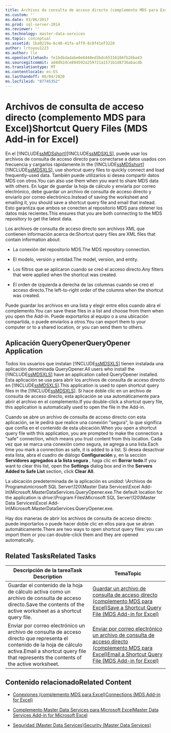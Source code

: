 ```yaml
---
title: Archivos de consulta de acceso directo (complemento MDS para Excel) | Microsoft Docs
ms.custom: ''
ms.date: 03/06/2017
ms.prod: sql-server-2014
ms.reviewer: ''
ms.technology: master-data-services
ms.topic: conceptual
ms.assetid: 1ba0219a-6c40-41fa-aff9-8c8f41ef3220
author: lrtoyou1223
ms.author: lle
ms.openlocfilehash: fe1bdbdadabe0e6448ed3bdc65316104fb26ba43
ms.sourcegitcommit: ad4d92dce894592a259721a1571b1d8736abacdb
ms.translationtype: MT
ms.contentlocale: es-ES
ms.lasthandoff: 08/04/2020
ms.locfileid: "87745352"
---
```

# <a name="shortcut-query-files-mds-add-in-for-excel"></a><span data-ttu-id="e5aaa-102">Archivos de consulta de acceso directo (complemento MDS para Excel)</span><span class="sxs-lookup"><span data-stu-id="e5aaa-102">Shortcut Query Files (MDS Add-in for Excel)</span></span>
  <span data-ttu-id="e5aaa-103">En el [!INCLUDE[ssMDSshort](../../includes/ssmdsshort-md.md)][!INCLUDE[ssMDSXLS](../../includes/ssmdsxls-md.md)], puede usar los archivos de consulta de acceso directo para conectarse a datos usados con frecuencia y cargarlos rápidamente.</span><span class="sxs-lookup"><span data-stu-id="e5aaa-103">In the [!INCLUDE[ssMDSshort](../../includes/ssmdsshort-md.md)][!INCLUDE[ssMDSXLS](../../includes/ssmdsxls-md.md)], use shortcut query files to quickly connect and load frequently-used data.</span></span> <span data-ttu-id="e5aaa-104">También puede utilizarlos si desea compartir datos MDS con otros.</span><span class="sxs-lookup"><span data-stu-id="e5aaa-104">You can also use them when you want to share MDS data with others.</span></span> <span data-ttu-id="e5aaa-105">En lugar de guardar la hoja de cálculo y enviarla por correo electrónico, debe guardar un archivo de consulta de acceso directo y enviarlo por correo electrónico.</span><span class="sxs-lookup"><span data-stu-id="e5aaa-105">Instead of saving the worksheet and emailing it, you should save a shortcut query file and email that instead.</span></span> <span data-ttu-id="e5aaa-106">Esto garantiza que ambos se conecten al repositorio MDS para obtener los datos más recientes.</span><span class="sxs-lookup"><span data-stu-id="e5aaa-106">This ensures that you are both connecting to the MDS repository to get the latest data.</span></span>  
  
 <span data-ttu-id="e5aaa-107">Los archivos de consulta de acceso directo son archivos XML que contienen información acerca de:</span><span class="sxs-lookup"><span data-stu-id="e5aaa-107">Shortcut query files are XML files that contain information about:</span></span>  
  
-   <span data-ttu-id="e5aaa-108">La conexión del repositorio MDS.</span><span class="sxs-lookup"><span data-stu-id="e5aaa-108">The MDS repository connection.</span></span>  
  
-   <span data-ttu-id="e5aaa-109">El modelo, versión y entidad.</span><span class="sxs-lookup"><span data-stu-id="e5aaa-109">The model, version, and entity.</span></span>  
  
-   <span data-ttu-id="e5aaa-110">Los filtros que se aplicaron cuando se creó el acceso directo.</span><span class="sxs-lookup"><span data-stu-id="e5aaa-110">Any filters that were applied when the shortcut was created.</span></span>  
  
-   <span data-ttu-id="e5aaa-111">El orden de izquierda a derecha de las columnas cuando se creó el acceso directo.</span><span class="sxs-lookup"><span data-stu-id="e5aaa-111">The left-to-right order of the columns when the shortcut was created.</span></span>  
  
 <span data-ttu-id="e5aaa-112">Puede guardar los archivos en una lista y elegir entre ellos cuando abra el complemento.</span><span class="sxs-lookup"><span data-stu-id="e5aaa-112">You can save these files in a list and choose from them when you open the Add-in.</span></span> <span data-ttu-id="e5aaa-113">Puede exportarlos al equipo o a una ubicación compartida, o puede enviarlos a otros.</span><span class="sxs-lookup"><span data-stu-id="e5aaa-113">You can export them to your computer or to a shared location, or you can send them to others.</span></span>  
  
## <a name="queryopener-application"></a><span data-ttu-id="e5aaa-114">Aplicación QueryOpener</span><span class="sxs-lookup"><span data-stu-id="e5aaa-114">QueryOpener Application</span></span>  
 <span data-ttu-id="e5aaa-115">Todos los usuarios que instalan [!INCLUDE[ssMDSXLS](../../includes/ssmdsxls-md.md)] tienen instalada una aplicación denominada QueryOpener.</span><span class="sxs-lookup"><span data-stu-id="e5aaa-115">All users who install the [!INCLUDE[ssMDSXLS](../../includes/ssmdsxls-md.md)] have an application called QueryOpener installed.</span></span> <span data-ttu-id="e5aaa-116">Esta aplicación se usa para abrir los archivos de consulta de acceso directo en [!INCLUDE[ssMDSXLS](../../includes/ssmdsxls-md.md)].</span><span class="sxs-lookup"><span data-stu-id="e5aaa-116">This application is used to open shortcut query files in the [!INCLUDE[ssMDSXLS](../../includes/ssmdsxls-md.md)].</span></span> <span data-ttu-id="e5aaa-117">Si hace doble clic en un archivo de consulta de acceso directo, esta aplicación se usa automáticamente para abrir el archivo en el complemento.</span><span class="sxs-lookup"><span data-stu-id="e5aaa-117">If you double-click a shortcut query file, this application is automatically used to open the file in the Add-in.</span></span>  
  
 <span data-ttu-id="e5aaa-118">Cuando se abre un archivo de consulta de acceso directo con esta aplicación, se le pedirá que realice una conexión "segura", lo que significa que confía en el contenido de esta ubicación.</span><span class="sxs-lookup"><span data-stu-id="e5aaa-118">When you open a shortcut query file with this application, you are prompted to make the connection a "safe" connection, which means you trust content from this location.</span></span> <span data-ttu-id="e5aaa-119">Cada vez que se marca una conexión como segura, se agrega a una lista.</span><span class="sxs-lookup"><span data-stu-id="e5aaa-119">Each time you mark a connection as safe, it is added to a list.</span></span> <span data-ttu-id="e5aaa-120">Si desea desactivar esta lista, abra el cuadro de diálogo **Configuración** y, en la sección **Servidores agregados a la lista segura** , haga clic en **Borrar todo**.</span><span class="sxs-lookup"><span data-stu-id="e5aaa-120">If you want to clear this list, open the **Settings** dialog box and in the **Servers Added to Safe List** section, click **Clear All**.</span></span>  
  
 <span data-ttu-id="e5aaa-121">La ubicación predeterminada de la aplicación es *unidad*: \Archivos de Programa\microsoft SQL Server\120\Master Data Services\Excel Add-In\Microsoft.MasterDataServices.QueryOpener.exe.</span><span class="sxs-lookup"><span data-stu-id="e5aaa-121">The default location for the application is *drive*:\Program Files\Microsoft SQL Server\120\Master Data Services\Excel Add-In\Microsoft.MasterDataServices.QueryOpener.exe.</span></span>  
  
 <span data-ttu-id="e5aaa-122">Hay dos maneras de abrir los archivos de consulta de acceso directo: puede importarlos o puede hacer doble clic en ellos para que se abran automáticamente.</span><span class="sxs-lookup"><span data-stu-id="e5aaa-122">There are two ways to open shortcut query files: you can import them or you can double-click them and they are opened automatically.</span></span>  
  
## <a name="related-tasks"></a><span data-ttu-id="e5aaa-123">Related Tasks</span><span class="sxs-lookup"><span data-stu-id="e5aaa-123">Related Tasks</span></span>  
  
|<span data-ttu-id="e5aaa-124">Descripción de la tarea</span><span class="sxs-lookup"><span data-stu-id="e5aaa-124">Task Description</span></span>|<span data-ttu-id="e5aaa-125">Tema</span><span class="sxs-lookup"><span data-stu-id="e5aaa-125">Topic</span></span>|  
|----------------------|-----------|  
|<span data-ttu-id="e5aaa-126">Guardar el contenido de la hoja de cálculo activa como un archivo de consulta de acceso directo.</span><span class="sxs-lookup"><span data-stu-id="e5aaa-126">Save the contents of the active worksheet as a shortcut query file.</span></span>|[<span data-ttu-id="e5aaa-127">Guardar un archivo de consulta de acceso directo &#40;complemento MDS para Excel&#41;</span><span class="sxs-lookup"><span data-stu-id="e5aaa-127">Save a Shortcut Query File &#40;MDS Add-in for Excel&#41;</span></span>](save-a-shortcut-query-file-mds-add-in-for-excel.md)|  
|<span data-ttu-id="e5aaa-128">Enviar por correo electrónico un archivo de consulta de acceso directo que representa el contenido de la hoja de cálculo activa.</span><span class="sxs-lookup"><span data-stu-id="e5aaa-128">Email a shortcut query file that represents the contents of the active worksheet.</span></span>|[<span data-ttu-id="e5aaa-129">Enviar por correo electrónico un archivo de consulta de acceso directo &#40;complemento MDS para Excel&#41;</span><span class="sxs-lookup"><span data-stu-id="e5aaa-129">Email a Shortcut Query File &#40;MDS Add-in for Excel&#41;</span></span>](email-a-shortcut-query-file-mds-add-in-for-excel.md)|  
  
## <a name="related-content"></a><span data-ttu-id="e5aaa-130">Contenido relacionado</span><span class="sxs-lookup"><span data-stu-id="e5aaa-130">Related Content</span></span>  
  
-   [<span data-ttu-id="e5aaa-131">Conexiones &#40;complemento MDS para Excel&#41;</span><span class="sxs-lookup"><span data-stu-id="e5aaa-131">Connections &#40;MDS Add-in for Excel&#41;</span></span>](connections-mds-add-in-for-excel.md)  
  
-   [<span data-ttu-id="e5aaa-132">Complemento Master Data Services para Microsoft Excel</span><span class="sxs-lookup"><span data-stu-id="e5aaa-132">Master Data Services Add-in for Microsoft Excel</span></span>](master-data-services-add-in-for-microsoft-excel.md)  
  
-   [<span data-ttu-id="e5aaa-133">Seguridad &#40;Master Data Services&#41;</span><span class="sxs-lookup"><span data-stu-id="e5aaa-133">Security &#40;Master Data Services&#41;</span></span>](../security-master-data-services.md)  
  
  
